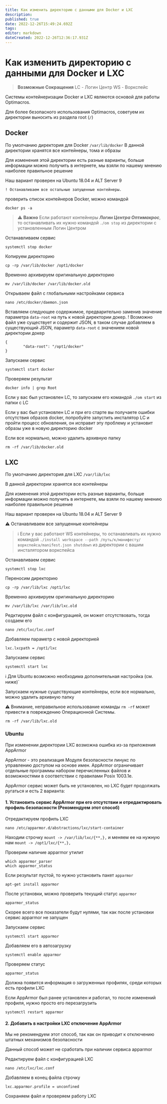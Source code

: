 ```yaml
---
title: Как изменить директорию с данными для Docker и LXC
description: 
published: true
date: 2022-12-26T15:49:24.692Z
tags: 
editor: markdown
dateCreated: 2022-12-26T12:36:17.931Z
---
```


# Как изменить директорию с данными для Docker и LXC
> **Возможные Сокращения**
> LC - Логин Центр
> WS - Воркспейс

Системы контейнеризации Docker и LXC являются основой для работы Optimacros.

Для более безопасного использования Optimacros, советуем их директории выносить из раздела root (`/`)

## Docker

По умолчанию директория для Docker `/var/lib/docker`
В данной директории хранятся все контейнеры, тома и образы

Для изменения этой директории есть разные варианты, 
больше информации можно получить в интернете, мы взяли по нашему мнению наиболее правильное решение

Наш вариант проверен на Ubuntu 18.04 и ALT Server 9

`! Останавливаем все остальные запущенные контейнеры.`

проверить список контейнеров Docker, можно командой
```
docker ps -a
```
>:warning: **Важно**
Если работают контейнеры ***Логин Центра Оптимакрос***, то останавливать их нужно командой `./om stop` из директории с установленным Логин Центром


Останавливаем сервис
```
systemctl stop docker
```

Копируем директорию
```
cp -rp /var/lib/docker /opt1/docker
```

Временно архивируем оригинальную директорию
```
mv /var/lib/docker /var/lib/docker.old
```

Открываем файл с глобальными настройками сервиса
```
nano /etc/docker/daemon.json
```

Вставляем следующее содержимое, предварительно заменив значение параметра `data-root` на путь к новой директории докер.
! Возможно файл уже существует и содержит JSON, в таком случае добавляем в существующий JSON, параметр `data-root` с значением новой директории докер
```
{
        "data-root": "/opt1/docker"
}
```

Запускаем сервис
```
systemctl start docker
```

Проверяем результат
```
docker info | grep Root
```

Если у вас был установлен LC, то запускаем его командой `./om start` из папки с LC

Если у вас был установлен LC и при его старте вы получаете ошибки отсутствия образов docker, попробуйте запустить инсталятор LC и пройти процесс обновления, он исправит эту проблему и установит образы уже в новую директорию docker 

Если все нормально, можно удалить архивную папку

```
rm -rf /var/lib/docker.old
```

## LXC

По умолчанию директория для LXC `/var/lib/lxc`

В данной директории хранятся все контейнеры

Для изменения этой директории есть разные варианты, больше информации можно получить в интернете, мы взяли по нашему мнению наиболее правильное решение

Наш вариант проверен на Ubuntu 18.04 и ALT Server 9

:warning: Останавливаем все запущенные контейнеры
>:information_source: Если у вас работают WS контейнеры, то останавливать их нужно командой `./install workspace --path /путь/к/манифесту/воркспейса/manifest.json shutdown` из директории с вашим инсталятором воркспейса

Останавливаем сервис
```
systemctl stop lxc
```

Переносим директорию
```
cp -rp /var/lib/lxc /opt1/lxc
```

Временно архивируем оригинальную директорию
```
mv /var/lib/lxc /var/lib/lxc.old
```

Редктируем файл с конфигурацией, он может отсутствовать, тогда создаем его
```
nano /etc/lxc/lxc.conf
```

Добавляем параметр с новой директорией
```
lxc.lxcpath = /opt1/lxc
```

Запускаем сервис
```
systemctl start lxc
```

:information_source: Для Ubuntu возможно необходима дополнительная настройка (см. ниже)`

Запускаем нужные существующие контейнеры, если все нормально, можно удалить архивную папку

:warning: Внимание, неправильное использование команды `rm -rf` может привести в повреждению Операционной Системы.

```
rm -rf /var/lib/lxc.old
```

### Ubuntu

При изменении директории LXC возможна ошибка из-за приложения AppArmor

AppArmor - это реализация Модуля безопасности линукс по управлению доступом на основе имен. 
AppArmor ограничивает отдельные программы набором перечисленных файлов и возможностями в соответствии с правилами Posix 1003.1e.

AppArmor сервис может быть не установлен, но LXC будет продолжать ругаться и есть 2 варианта:

#### 1. Установить сервис AppArmor при его отсутствии и отредактировать профиль безопасности (Рекомендуем этот способ)

Отредактируем профиль LXC

```
nano /etc/apparmor.d/abstractions/lxc/start-container
```

Находим строчку `mount -> /var/lib/lxc/{**,},` и меняем ее на нужную нам `mount -> /opt1/lxc/{**,},`

Проверим наличие apparmor утилит

```
which apparmor_parser
which apparmor_status
```

Если результат пустой, то нужно установить пакет `apparmor`

```
apt-get install apparmor
```

После установки, можно проверить текущий статус `apparmor`

```
apparmor_status
```

Скорее всего все показатели будут нулями, так как после установки сервис apparmor не запущен

Запускаем сервис

```
systemctl start apparmor
```

Добавляем его в автозагрузку

```
systemctl enable apparmor
```

Проверяем статус

```
apparmor_status
```

Должна появится информация о загруженных профилях, среди которых есть профили LXC

Если AppArmor был ранее установлен и работал, то после изменений профиля, нужно просто его перезагрузить

```
systemctl restart apparmor
```

#### 2. Добавить в настройки LXC отключение AppArmor

Мы не рекомендуем этот способ, так как он приводит к отключению штатных механизмов безопасности

Данный способ может не сработать при наличии сервиса apparmor

Редактируем файл с конфигурацией LXC

```
nano /etc/lxc/lxc.conf
```

Добавляем в конец файла строчку

```
lxc.apparmor.profile = unconfined
```

Сохраняем файл и проверяем работу LXC
